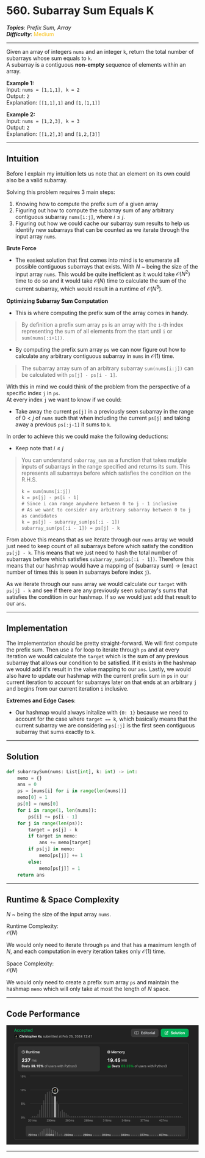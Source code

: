 # 560. Subarray Sum Equals K
***Topics***: *Prefix Sum, Array*  
***Difficulty***: <span style="color: #fac31d;">Medium</span>
 
---
Given an array of integers ```nums``` and an integer ```k```, return the total number of subarrays whose sum equals to ```k```.  
A subarray is a contiguous **non-empty** sequence of elements within an array.


**Example 1:**  
Input: ```nums = [1,1,1], k = 2```  
Output: ```2```  
Explanation: ```[[1,1],1]``` and ```[1,[1,1]]```

**Example 2:**  
Input: ```nums = [1,2,3], k = 3```  
Output: ```2```  
Explanation: ```[[1,2],3]``` and ```[1,2,[3]]```

---
## Intuition
Before I explain my intuition lets us note that an element on its own could also be a valid subarray.

Solving this problem requires 3 main steps:  
1. Knowing how to compute the prefix sum of a given array
2. Figuring out how to compute the subarray sum of any arbitrary contiguous subarray ```nums[i:j]```, where $i \leq j$.
3. Figuring out how we could cache our subarray sum results to help us identify new subarrays that can be counted as we iterate through the input array ```nums```.

**Brute Force**  
- The easiest solution that first comes into mind is to enumerate all possible contiguous subarrays that exists. With $N$ ~ being the size of the input array ```nums```. This would be quite inefficient as it would take $\mathcal{O}(N^2)$ time to do so and it would take $\mathcal{O}(N)$ time to calculate the sum of the current subarray, which would result in a runtime of $\mathcal{O}(N^3)$.  

**Optimizing Subarray Sum Computation**  
- This is where computing the prefix sum of the array comes in handy.  
> By definition a prefix sum array ```ps``` is an array with the ```i```-th index representing the sum of all elements from the start until ```i``` or ```sum(nums[:i+1])```.
- By computing the prefix sum array ```ps``` we can now figure out how to calculate any arbitrary contiguous subarray in ```nums``` in $\mathcal{O}(1)$ time.
> The subarray array sum  of an arbitrary subarray ```sum(nums[i:j])``` can be calculated with ```ps[j] - ps[i - 1]```.  

With this in mind we could think of the problem from the perspective of a specific index ```j``` in ```ps```.  
At every index `j` we want to know if we could:
- Take away the current `ps[j]` in a previously seen subarray in the range of $0 \lt j$ of `nums` such that when including the current `ps[j]` and taking away a previous `ps[:j-1]` it sums to `k`.  

In order to achieve this we could make the following deductions:  
- Keep note that $i \leq j$
>You can understand `subarray_sum` as a function that takes mutiple inputs of subarrays in the range specified and returns its sum. This represents all subarrays before which satisfies the condition on the R.H.S.
>```{r, tidy=FALSE, eval=FALSE, highlight=FALSE }
>k = sum(nums[i:j])
>k = ps[j] - ps[i - 1]
> # Since i can range anywhere between 0 to j - 1 inclusive
> # As we want to consider any arbitrary subarray between 0 to j as candidates 
>k = ps[j] - subarray_sum(ps[:i - 1])
>subarray_sum(ps[:i - 1]) = ps[j] - k
>```

From above this means that as we iterate through our `nums` array we would just need to keep count of all subarrays before which satisfy the condition `ps[j] - k`. This means that we just need to hash the total number of subarrays before which satisfies `subarray_sum(ps[:i - 1])`. Therefore this means that our hashmap would have a mapping of (subarray sum) -> (exact number of times this is seen in subarrays before index `j`).

As we iterate through our `nums` array we would calculate our `target` with `ps[j] - k` and see if there are any previously seen subarray's sums that satisfies the condition in our hashmap. If so we would just add that result to our `ans`.

---
## Implementation

The implementation should be pretty straight-forward. We will first compute the prefix sum. Then use a for loop to iterate through `ps` and at every iteration we would calculate the `target` which is the sum of any previous subarray that allows our condition to be satisfied. If it exists in the hashmap we would add it's result in the value mapping to our `ans`. Lastly, we would also have to update our hashmap with the current prefix sum in `ps` in our current iteration to account for subarrays later on that ends at an arbitrary `j` and begins from our current iteration `i` inclusive.

**Extremes and Edge Cases**:  
- Our hashmap would always initalize with `{0: 1}` because we need to account for the case where `target == k`, which basically means that the current subarray we are considering `ps[:j]` is the first seen contiguous subarray that sums exactly to `k`.

---
## Solution
```python
def subarraySum(nums: List[int], k: int) -> int:
    memo = {}
    ans = 0
    ps = [nums[i] for i in range(len(nums))]
    memo[0] = 1
    ps[0] = nums[0]
    for i in range(1, len(nums)):
        ps[i] += ps[i - 1]
    for j in range(len(ps)):
        target = ps[j] - k
        if target in memo:
            ans += memo[target]
        if ps[j] in memo:
            memo[ps[j]] += 1
        else:
            memo[ps[j]] = 1
    return ans
```
---
## Runtime & Space Complexity
$N$ ~ being the size of the input array ```nums```.  

Runtime Complexity:  
$\mathcal{O}(N)$

We would only need to iterate through `ps` and that has a maximum length of $N$, and each computation in every iteration takes only $\mathcal{O}(1)$ time.

Space Complexity:  
$\mathcal{O}(N)$

We would only need to create a prefix sum array `ps` and maintain the hashmap `memo` which will only take at most the length of $N$ space.

---
## Code Performance
![560 code performance](../../resources/code-performances/lc-560.png)

---